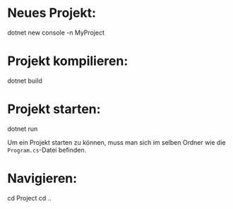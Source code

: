 # Neues Projekt:
dotnet new console -n MyProject

# Projekt kompilieren:
dotnet build

# Projekt starten:
dotnet run

Um ein Projekt starten zu können, muss man sich im selben Ordner wie die `Program.cs`-Datei befinden.

# Navigieren:
cd Project
cd ..